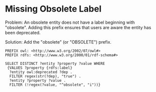 # Missing Obsolete Label

Problem: An obsolete entity does not have a label beginning with "obsolete". Adding this prefix ensures that users are aware the entity has been deprecated.

Solution: Add the "obsolete" (or "OBSOLETE") prefix.

```sparql
PREFIX owl: <http://www.w3.org/2002/07/owl#>
PREFIX rdfs: <http://www.w3.org/2000/01/rdf-schema#>

SELECT DISTINCT ?entity ?property ?value WHERE
 {VALUES ?property {rdfs:label}
  ?entity owl:deprecated ?dep .
  FILTER regex(str(?dep), "true") .
  ?entity ?property ?value .
  FILTER (!regex(?value, "^obsolete", "i"))}
```
